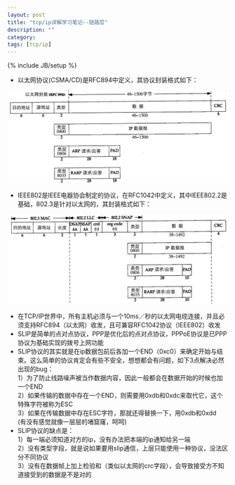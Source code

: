 ```yaml
---
layout: post
title: "tcp/ip详解学习笔记--链路层"
description: ""
category:
tags: [tcp/ip]
---
```

{% include JB/setup %}  

* 以太网协议(CSMA/CD)是RFC894中定义，其协议封装格式如下：    

<img src="https://raw.githubusercontent.com/arkulo56/arkulo56.github.com/master/images/rcf894.png" width="600" />

* IEEE802是IEEE电器协会制定的协议，在RFC1042中定义，其中IEEE802.2是基础，802.3是针对以太网的，其封装格式如下：

<img src="https://raw.githubusercontent.com/arkulo56/arkulo56.github.com/master/images/rcf1024.png" width="600" />

* 在TCP/IP世界中，所有主机必须与一个10ms／秒的以太网电缆连接，并且必须支持RFC894（以太网）收发，且可兼容RFC1042协议（IEEE802）收发
* SLIP是简单的点对点协议，PPP是优化后的点对点协议，PPPoE协议是已PPP协议为基础实现的拨号上网功能
* SLIP协议的其实就是在ip数据包前后各加一个END（0xc0）来确定开始与结束。这么简单的协议肯定会有些不安全，想想都会有问题，如下3点解决必然出现的bug：     
    1）为了防止线路噪声被当作数据内容，因此一般都会在数据开始的时候也加一个END      
    2）如果传输的数据中存在一个END，则需要用0xdb和0xdc来取代它，这个特殊字符被称为ESC      
    3）如果在传输数据中存在ESC字符，那就还得替换一下，用0xdb和0xdd      
    (有没有感觉就像一层层的堵窟窿，呵呵)      
* SLIP协议的缺点是：     
	1）每一端必须知道对方的ip，没有办法把本端的ip通知给另一端       
	2）没有类型字段，就是说如果要用slip通信，上层只能使用一种协议，没法区分不同协议     
	3）没有在数据帧上加上检验和（类似以太网的crc字段），会导致接受方不知道接受到的数据是不是对的    
	



